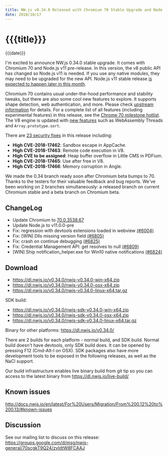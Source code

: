 ```yaml
---
title: NW.js v0.34.0 Released with Chromium 70 Stable Upgrade and Node.js v11 Pre-release
date: 2018/10/17
---
```

# {{{title}}}
{{{date}}}

I'm excited to announce NW.js 0.34.0 stable upgrade. It comes with Chromium 70 and Node.js v11 pre-release. In this version, the v8 public API has changed so Node.js v11 is needed. If you use any native modules, they may need to be upgraded for the new API. Node.js v11 stable release [is expected to happen later in this month](https://github.com/nodejs/node/issues/22180).

Chromium 70 contains usual under-the-hood performance and stability tweaks, but there are also some cool new features to explore. It supports shape detection, web authentication, and more. Please check [upstream information](https://blog.chromium.org/2018/09/chrome-70-beta-shape-detection-web.html) for details. For a complete list of all features (including experimental features) in this release, see the [Chrome 70 milestone hotlist](https://www.chromestatus.com/features#milestone=70). The V8 engine is updated with [new features](https://v8.dev/blog/v8-release-70) such as WebAssembly Threads and `Array.prototype.sort`.

There are [23 security fixes](https://chromereleases.googleblog.com/2018/10/stable-channel-update-for-desktop.html) in this release including:  
* **High CVE-2018-17462**: Sandbox escape in AppCache.
* **High CVE-2018-17463**: Remote code execution in V8.
* **High CVE to be assigned**: Heap buffer overflow in Little CMS in PDFium.
* **High CVE-2018-17465**: Use after free in V8.
* **High CVE-2018-17466**: Memory corruption in Angle.

We made the 0.34 branch ready soon after Chromium beta bumps to 70. Thanks to the testers for their valuable feedback and bug reports. We've been working on 2 branches simultaneously: a released branch on current Chromium stable and a beta branch on Chromium beta.

## ChangeLog

- Update Chromium to [70.0.3538.67](https://chromereleases.googleblog.com/2018/10/stable-channel-update-for-desktop.html)
- Update Node.js to v11.0.0-pre
- Fix: regression with devtools extensions loaded in webview [(#6004)](https://github.com/nwjs/nw.js/issues/6004)
- Fix: [WIN] Dlls missing version field [(#6805)](https://github.com/nwjs/nw.js/issues/6805)
- Fix: crash on continue debugging [(#6825)](https://github.com/nwjs/nw.js/issues/6825)
- Fix: Credential Management API: get resolves to null [(#6809)](https://github.com/nwjs/nw.js/issues/6809)
- [WIN] Ship notification_helper.exe for Win10 native notifications [(#6824)](https://github.com/nwjs/nw.js/issues/6824)

## Download 

* https://dl.nwjs.io/v0.34.0/nwjs-v0.34.0-win-x64.zip 
* https://dl.nwjs.io/v0.34.0/nwjs-v0.34.0-osx-x64.zip 
* https://dl.nwjs.io/v0.34.0/nwjs-v0.34.0-linux-x64.tar.gz 

SDK build: 
* https://dl.nwjs.io/v0.34.0/nwjs-sdk-v0.34.0-win-x64.zip 
* https://dl.nwjs.io/v0.34.0/nwjs-sdk-v0.34.0-osx-x64.zip 
* https://dl.nwjs.io/v0.34.0/nwjs-sdk-v0.34.0-linux-x64.tar.gz 

Binary for other platforms: https://dl.nwjs.io/v0.34.0/ 

There are 2 builds for each platform - normal build, and SDK build. Normal build doesn't have devtools, only SDK build does. lt can be opened by pressing F12 (Cmd-Alt-I on OSX). SDK packages also have more development tools to be exposed in the following releases, as well as the NaCl support.

Our build infrastructure enables live binary build from git tip so you can access to the latest binary from https://dl.nwjs.io/live-build/ 

## Known issues 
 
http://docs.nwjs.io/en/latest/For%20Users/Migration/From%200.12%20to%200.13/#known-issues

## Discussion

See our mailing list to discuss on this release: https://groups.google.com/d/msg/nwjs-general/70scgkT9Q24/zvIdtW8FCAAJ
